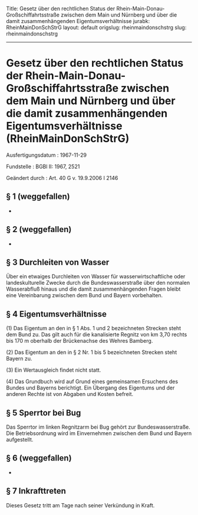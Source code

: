 Title: Gesetz über den rechtlichen Status der Rhein-Main-Donau-Großschiffahrtsstraße
  zwischen dem Main und Nürnberg und über die damit zusammenhängenden Eigentumsverhältnisse
jurabk: RheinMainDonSchStrG
layout: default
origslug: rheinmaindonschstrg
slug: rheinmaindonschstrg

---

# Gesetz über den rechtlichen Status der Rhein-Main-Donau-Großschiffahrtsstraße zwischen dem Main und Nürnberg und über die damit zusammenhängenden Eigentumsverhältnisse (RheinMainDonSchStrG)

Ausfertigungsdatum
:   1967-11-29

Fundstelle
:   BGBl II: 1967, 2521

Geändert durch
:   Art. 40 G v. 19.9.2006 I 2146


## § 1 (weggefallen)

-


## § 2 (weggefallen)

-


## § 3 Durchleiten von Wasser

Über ein etwaiges Durchleiten von Wasser für wasserwirtschaftliche
oder landeskulturelle Zwecke durch die Bundeswasserstraße über den
normalen Wasserabfluß hinaus und die damit zusammenhängenden Fragen
bleibt eine Vereinbarung zwischen dem Bund und Bayern vorbehalten.


## § 4 Eigentumsverhältnisse

(1) Das Eigentum an den in § 1 Abs. 1 und 2 bezeichneten Strecken
steht dem Bund zu. Das gilt auch für die kanalisierte Regnitz von km
3,70 rechts bis 170 m oberhalb der Brückenachse des Wehres Bamberg.

(2) Das Eigentum an den in § 2 Nr. 1 bis 5 bezeichneten Strecken steht
Bayern zu.

(3) Ein Wertausgleich findet nicht statt.

(4) Das Grundbuch wird auf Grund eines gemeinsamen Ersuchens des
Bundes und Bayerns berichtigt. Ein Übergang des Eigentums und der
anderen Rechte ist von Abgaben und Kosten befreit.


## § 5 Sperrtor bei Bug

Das Sperrtor im linken Regnitzarm bei Bug gehört zur
Bundeswasserstraße. Die Betriebsordnung wird im Einvernehmen zwischen
dem Bund und Bayern aufgestellt.


## § 6 (weggefallen)

-


## § 7 Inkrafttreten

Dieses Gesetz tritt am Tage nach seiner Verkündung in Kraft.

